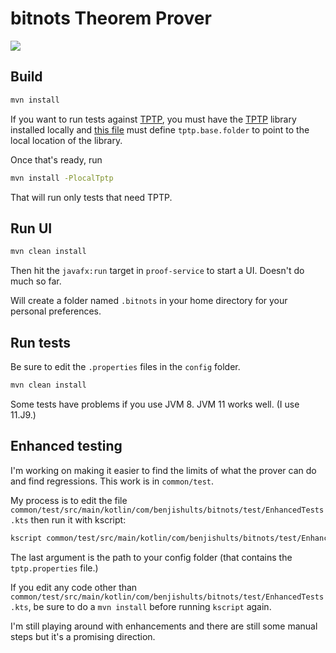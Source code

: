 # bitnots Theorem Prover

[![](https://jitpack.io/v/benjishults/bitnots.svg)](https://jitpack.io/#benjishults/bitnots)

## Build

```bash
mvn install
```

If you want to run tests against [TPTP](http://www.cs.miami.edu/~tptp/), you must have the  [TPTP](http://www.cs.miami.edu/~tptp/) library
installed locally and [this file](config/tptp.properties) must define `tptp.base.folder` to point to the local location
of the library.

Once that's ready, run

```bash
mvn install -PlocalTptp
```

That will run only tests that need TPTP.

## Run UI

```bash
mvn clean install
```

Then hit the `javafx:run` target in `proof-service` to start a UI.  Doesn't do much so far.

Will create a folder named `.bitnots` in your home directory for your personal preferences.

## Run tests

Be sure to edit the `.properties` files in the `config` folder.

```bash
mvn clean install
```

Some tests have problems if you use JVM 8.  JVM 11 works well.  (I use 11.J9.)

## Enhanced testing

I'm working on making it easier to find the limits of what the prover can do and find regressions.  This 
work is in `common/test`.

My process is to edit the file `common/test/src/main/kotlin/com/benjishults/bitnots/test/EnhancedTests.kts`
then run it with kscript:

```bash
kscript common/test/src/main/kotlin/com/benjishults/bitnots/test/EnhancedTests.kts /home/benji/repos/benjishults/bitnots/config
```

The last argument is the path to your config folder (that contains the `tptp.properties` file.) 

If you edit any code other than `common/test/src/main/kotlin/com/benjishults/bitnots/test/EnhancedTests.kts`,
be sure to do a `mvn install` before running `kscript` again.

I'm still playing around with enhancements and there are still some manual steps but it's a promising direction.
